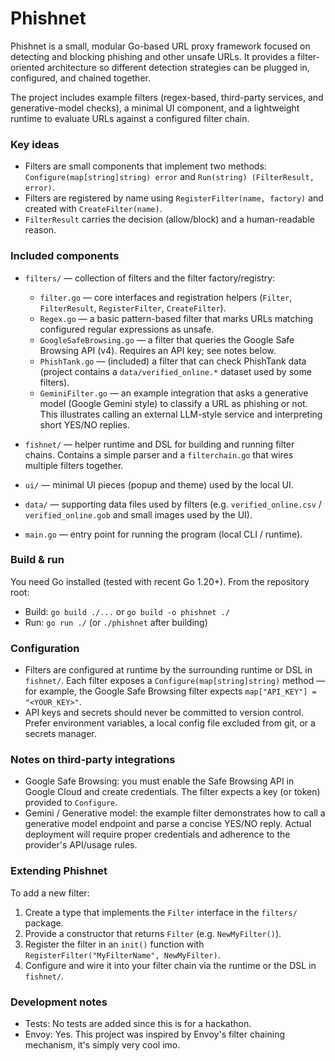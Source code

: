 # Phishnet

Phishnet is a small, modular Go-based URL proxy framework focused on detecting and blocking phishing and other unsafe URLs. It provides a filter-oriented architecture so different detection strategies can be plugged in, configured, and chained together.

The project includes example filters (regex-based, third-party services, and generative-model checks), a minimal UI component, and a lightweight runtime to evaluate URLs against a configured filter chain.

### Key ideas

- Filters are small components that implement two methods: `Configure(map[string]string) error` and `Run(string) (FilterResult, error)`.
- Filters are registered by name using `RegisterFilter(name, factory)` and created with `CreateFilter(name)`.
- `FilterResult` carries the decision (allow/block) and a human-readable reason.

### Included components

- `filters/` — collection of filters and the filter factory/registry:
  - `filter.go` — core interfaces and registration helpers (`Filter`, `FilterResult`, `RegisterFilter`, `CreateFilter`).
  - `Regex.go` — a basic pattern-based filter that marks URLs matching configured regular expressions as unsafe.
  - `GoogleSafeBrowsing.go` — a filter that queries the Google Safe Browsing API (v4). Requires an API key; see notes below.
  - `PhishTank.go` — (included) a filter that can check PhishTank data (project contains a `data/verified_online.*` dataset used by some filters).
  - `GeminiFilter.go` — an example integration that asks a generative model (Google Gemini style) to classify a URL as phishing or not. This illustrates calling an external LLM-style service and interpreting short YES/NO replies.

- `fishnet/` — helper runtime and DSL for building and running filter chains. Contains a simple parser and a `filterchain.go` that wires multiple filters together.
- `ui/` — minimal UI pieces (popup and theme) used by the local UI.
- `data/` — supporting data files used by filters (e.g. `verified_online.csv` / `verified_online.gob` and small images used by the UI).
- `main.go` — entry point for running the program (local CLI / runtime).

### Build & run

You need Go installed (tested with recent Go 1.20+). From the repository root:

- Build: `go build ./...` or `go build -o phishnet ./`
- Run: `go run ./` (or `./phishnet` after building)

### Configuration

- Filters are configured at runtime by the surrounding runtime or DSL in `fishnet/`. Each filter exposes a `Configure(map[string]string)` method — for example, the Google Safe Browsing filter expects `map["API_KEY"] = "<YOUR_KEY>"`.
- API keys and secrets should never be committed to version control. Prefer environment variables, a local config file excluded from git, or a secrets manager.

### Notes on third-party integrations

- Google Safe Browsing: you must enable the Safe Browsing API in Google Cloud and create credentials. The filter expects a key (or token) provided to `Configure`.
- Gemini / Generative model: the example filter demonstrates how to call a generative model endpoint and parse a concise YES/NO reply. Actual deployment will require proper credentials and adherence to the provider's API/usage rules.

### Extending Phishnet

To add a new filter:

1. Create a type that implements the `Filter` interface in the `filters/` package.
2. Provide a constructor that returns `Filter` (e.g. `NewMyFilter()`).
3. Register the filter in an `init()` function with `RegisterFilter("MyFilterName", NewMyFilter)`.
4. Configure and wire it into your filter chain via the runtime or the DSL in `fishnet/`.

### Development notes

- Tests: No tests are added since this is for a hackathon.
- Envoy: Yes. This project was inspired by Envoy's filter chaining mechanism, it's simply very cool imo.
